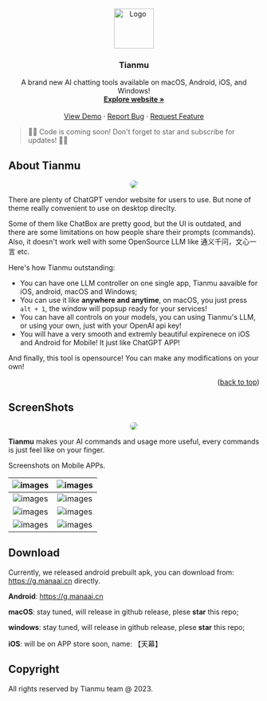 
<a name="readme-top"></a>


<br />
<div align="center">
  <a href="https://github.com/OpenJarvisAI/TianMu">
    <img src="https://jihulab.com/godly/fger/-/raw/main/images/2023/10/7_21_0_52_icon_256x256.png" alt="Logo" width="80" height="80">
  </a>

  <h3 align="center">Tianmu</h3>

  <p align="center">
    A brand new AI chatting tools available on macOS, Android, iOS, and Windows!
    <br />
    <a href="https://g.manaai.cn"><strong>Explore website »</strong></a>
    <br />
    <br />
    <a href="https://github.com/othneildrew/Best-README-Template">View Demo</a>
    ·
    <a href="https://github.com/othneildrew/Best-README-Template/issues">Report Bug</a>
    ·
    <a href="https://github.com/othneildrew/Best-README-Template/issues">Request Feature</a>
  </p>
</div>

> 🎉🎊 Code is coming soon! Don't forget to star and subscribe for updates! 🎉🎊

## About Tianmu
<div align="center">
<img src="https://jihulab.com/godly/fger/-/raw/main/images/2023/10/7_21_58_36_1.gif" style="border-radius: 20px;"></div>


There are plenty of ChatGPT vendor website for users to use. But none of theme really convenient to use on desktop direclty.

Some of them like ChatBox are pretty good, but the UI is outdated, and there are some limitations on how people share their prompts (commands). Also, it doesn't work well with some OpenSource LLM like 通义千问，文心一言 etc.


Here's how Tianmu outstanding:
* You can have one LLM controller on one single app, Tianmu aavaible for iOS, android, macOS and Windows;
* You can use it like **anywhere and anytime**, on macOS, you just press `alt + 1`, the window will popsup ready for your services!
* You can have all controls on your models, you can using Tianmu's LLM, or using your own, just with your OpenAI api key!
* You will have a very smooth and extremly beautiful expirenece on iOS and Android for Mobile! It just like ChatGPT APP!


And finally, this tool is opensource! You can make any modifications on your own!

<p align="right">(<a href="#readme-top">back to top</a>)</p>


## ScreenShots

<div align="center">
<img src="https://jihulab.com/godly/fger/-/raw/main/images/2023/10/7_22_17_50_10%E6%9C%886%E6%97%A5%20(1)(1).gif" style="border-radius: 10px;">
</div>


**Tianmu** makes your AI commands and usage more useful, every commands is just feel like on your finger.


Screenshots on Mobile APPs.

![images](https://jihulab.com/godly/fger/-/raw/main/images/2023/10/7_22_32_6_202310072232467.png)  | ![images](https://jihulab.com/godly/fger/-/raw/main/images/2023/10/7_22_32_34_202310072232167.png)
:-------------------------:|:-------------------------:
![images](https://jihulab.com/godly/fger/-/raw/main/images/2023/10/7_22_34_16_202310072234717.png)  | ![images](https://jihulab.com/godly/fger/-/raw/main/images/2023/10/7_22_34_55_202310072234671.png) 
![images](https://jihulab.com/godly/fger/-/raw/main/images/2023/10/7_22_29_25_20231007222924.png)  | ![images](https://jihulab.com/godly/fger/-/raw/main/images/2023/10/7_22_31_20_202310072231718.png) 
![images](https://jihulab.com/godly/fger/-/raw/main/images/2023/10/7_22_35_35_202310072235808.png)  | ![images](https://jihulab.com/godly/fger/-/raw/main/images/2023/10/7_22_36_6_202310072236600.png) 


## Download

Currently, we released android prebuilt apk, you can download from: https://g.manaai.cn directly.

**Android**: https://g.manaai.cn

**macOS**: stay tuned, will release in github release, plese **star** this repo;

**windows**: stay tuned, will release in github release, plese **star** this repo;

**iOS**: will be on APP store soon, name: 【天幕】


## Copyright


All rights reserved by Tianmu team @ 2023.

